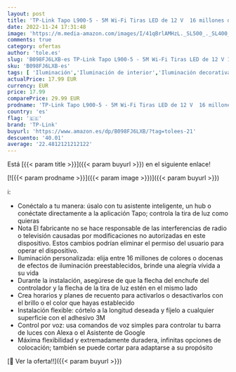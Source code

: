 ```yaml
---
layout: post
title: 'TP-Link Tapo L900-5 - 5M Wi-Fi Tiras LED de 12 V  16 millones de colores con 2100 mcd  óptimo para la familia  sincronización con música  compatible con Google y Alexa'
date: 2022-11-24 17:31:48
image: 'https://m.media-amazon.com/images/I/41qBrlAMHzL._SL500_._SL400_.jpg'
comments: true
category: ofertas
author: 'tole.es'
slug: 'B098FJ6LXB-es TP-Link Tapo L900-5 - 5M Wi-Fi Tiras LED de 12 V 16...'
sku: 'B098FJ6LXB-es'
tags: [ 'Iluminación','Iluminación de interior','Iluminación decorativa y para usos específicos de interior','Tiras LED de interior','alexa','tp-link','🇪🇸', ]
actualPrice: 17.99 EUR
currency: EUR
price: 17.99
comparePrice: 29.99 EUR
prodname: 'TP-Link Tapo L900-5 - 5M Wi-Fi Tiras LED de 12 V  16 millones de colores con 2100 mcd  óptimo para la familia  sincronización con música  compatible con Google y Alexa'
country: 'es'
flag: '🇪🇸'
brand: 'TP-Link'
buyurl: 'https://www.amazon.es/dp/B098FJ6LXB/?tag=tolees-21'
descuento: '40.01'
average: '22.4812121212122'
---
```


Está [{{< param title >}}]({{< param buyurl >}}) en el siguiente enlace!

[![{{< param prodname >}}]({{< param image >}})]({{< param buyurl >}})

ℹ️:

- Conéctalo a tu manera: úsalo con tu asistente inteligente, un hub o conéctate directamente a la aplicación Tapo; controla la tira de luz como quieras
- Nota El fabricante no se hace responsable de las interferencias de radio o televisión causadas por modificaciones no autorizadas en este dispositivo. Estos cambios podrían eliminar el permiso del usuario para operar el dispositivo.
- Iluminación personalizada: elija entre 16 millones de colores o docenas de efectos de iluminación preestablecidos, brinde una alegría vívida a su vida
- Durante la instalación, asegúrese de que la flecha del enchufe del controlador y la flecha de la tira de luz estén en el mismo lado
- Crea horarios y planes de recuento para activarlos o desactivarlos con el brillo o el color que hayas establecido
- Instalación flexible: córtelo a la longitud deseada y fíjelo a cualquier superficie con el adhesivo 3M
- Control por voz: usa comandos de voz simples para controlar tu barra de luces con Alexa o el Asistente de Google
- Máxima flexibilidad y extremadamente duradera, infinitas opciones de colocación; también se puede cortar para adaptarse a su propósito

[🛒 Ver la oferta!!]({{< param buyurl >}})
